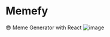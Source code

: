 # Memefy
😎 Meme Generator with React
![image](https://github.com/Shivam171/Memefy/assets/66107248/eff1cefc-3b75-40bc-b3be-96669b1b0488)
